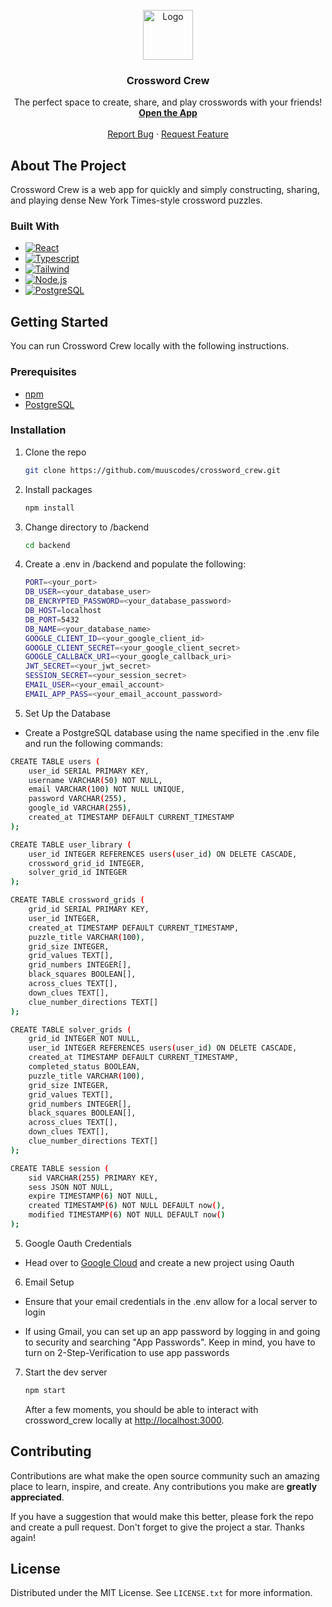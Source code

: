<!-- README adapted from https://github.com/othneildrew/Best-README-Template -->

<!-- PROJECT LOGO -->
<br />
<div align="center">
  <a href="https://github.com/muuscodes/crossword_crew">
    <img src="./frontend/src/img/favicon.jpg" alt="Logo" width="80" height="80">
  </a>

<h3 align="center">Crossword Crew</h3>

  <p align="center">
    The perfect space to create, share, and play crosswords with your friends!
    <br />
    <a href="https://crossword_crew.app" target="_blank" rel="noreferrer"><strong>Open the App</strong></a>
    <br />
    <br />
    <a href="https://github.com/muuscodes/crossword_crew/issues/new?labels=bug&template=bug-report---.md">Report Bug</a>
    ·
    <a href="https://github.com/muuscodes/crossword_crew/issues/new?labels=enhancement&template=feature-request---.md">Request Feature</a>
  </p>
</div>

## About The Project

Crossword Crew is a web app for quickly and simply constructing, sharing, and
playing dense New York Times-style crossword puzzles.

### Built With

- [![React][React.js]][React-url]
- [![Typescript][Typescript]][Typescript-url]
- [![Tailwind][Tailwind]][Tailwind-url]
- [![Node.js][Node.js]][Node-url]
- [![PostgreSQL][PostgreSQL]][PostgreSQL-url]

## Getting Started

You can run Crossword Crew locally with the following instructions.

### Prerequisites

- [npm][npm-install-url]
- [PostgreSQL][PostgresQL-url]

### Installation

1. Clone the repo
   ```sh
   git clone https://github.com/muuscodes/crossword_crew.git
   ```
2. Install packages
   ```sh
   npm install
   ```
3. Change directory to /backend
   ```sh
   cd backend
   ```
4. Create a .env in /backend and populate the following:
   ```sh
   PORT=<your_port>
   DB_USER=<your_database_user>
   DB_ENCRYPTED_PASSWORD=<your_database_password>
   DB_HOST=localhost
   DB_PORT=5432
   DB_NAME=<your_database_name>
   GOOGLE_CLIENT_ID=<your_google_client_id>
   GOOGLE_CLIENT_SECRET=<your_google_client_secret>
   GOOGLE_CALLBACK_URI=<your_google_callback_uri>
   JWT_SECRET=<your_jwt_secret>
   SESSION_SECRET=<your_session_secret>
   EMAIL_USER=<your_email_account>
   EMAIL_APP_PASS=<your_email_account_password>
   ```
5. Set Up the Database

- Create a PostgreSQL database using the name specified in the .env file and run the following commands:

```sh
CREATE TABLE users (
    user_id SERIAL PRIMARY KEY,
    username VARCHAR(50) NOT NULL,
    email VARCHAR(100) NOT NULL UNIQUE,
    password VARCHAR(255),
    google_id VARCHAR(255),
    created_at TIMESTAMP DEFAULT CURRENT_TIMESTAMP
);

CREATE TABLE user_library (
    user_id INTEGER REFERENCES users(user_id) ON DELETE CASCADE,
    crossword_grid_id INTEGER,
    solver_grid_id INTEGER
);

CREATE TABLE crossword_grids (
    grid_id SERIAL PRIMARY KEY,
    user_id INTEGER,
    created_at TIMESTAMP DEFAULT CURRENT_TIMESTAMP,
    puzzle_title VARCHAR(100),
    grid_size INTEGER,
    grid_values TEXT[],
    grid_numbers INTEGER[],
    black_squares BOOLEAN[],
    across_clues TEXT[],
    down_clues TEXT[],
    clue_number_directions TEXT[]
);

CREATE TABLE solver_grids (
    grid_id INTEGER NOT NULL,
    user_id INTEGER REFERENCES users(user_id) ON DELETE CASCADE,
    created_at TIMESTAMP DEFAULT CURRENT_TIMESTAMP,
    completed_status BOOLEAN,
    puzzle_title VARCHAR(100),
    grid_size INTEGER,
    grid_values TEXT[],
    grid_numbers INTEGER[],
    black_squares BOOLEAN[],
    across_clues TEXT[],
    down_clues TEXT[],
    clue_number_directions TEXT[]
);

CREATE TABLE session (
    sid VARCHAR(255) PRIMARY KEY,
    sess JSON NOT NULL,
    expire TIMESTAMP(6) NOT NULL,
    created TIMESTAMP(6) NOT NULL DEFAULT now(),
    modified TIMESTAMP(6) NOT NULL DEFAULT now()
);
```

5. Google Oauth Credentials

- Head over to [Google Cloud][google-cloud-url] and create a new project using Oauth

6. Email Setup

- Ensure that your email credentials in the .env allow for a local server to login

- If using Gmail, you can set up an app password by logging in and going to security and searching "App Passwords". Keep in mind, you have to turn on 2-Step-Verification to use app passwords

7. Start the dev server

   ```sh
   npm start
   ```

   After a few moments, you should be able to interact with crossword_crew locally
   at [http://localhost:3000](http://localhost:3000).

## Contributing

Contributions are what make the open source community such an amazing place to
learn, inspire, and create. Any contributions you make are **greatly
appreciated**.

If you have a suggestion that would make this better, please fork the repo and
create a pull request. Don't forget to give the project a star. Thanks again!

## License

Distributed under the MIT License. See `LICENSE.txt` for more information.

<!-- MARKDOWN LINKS & IMAGES -->
<!-- https://www.markdownguide.org/basic-syntax/#reference-style-links -->

[React.js]: https://img.shields.io/badge/React-20232A?style=for-the-badge&logo=react&logoColor=61DAFB
[React-url]: https://reactjs.org/
[TypeScript]: https://img.shields.io/badge/TypeScript-007ACC?style=for-the-badge&logo=typescript&logoColor=white
[TypeScript-url]: https://www.typescriptlang.org/
[Tailwind]: https://img.shields.io/badge/TailwindCSS-38B2AC?style=for-the-badge&logo=tailwindcss&logoColor=white
[Tailwind-url]: https://tailwindcss.com/
[Node.js]: https://img.shields.io/badge/Node.js-8CC84B?style=for-the-badge&logo=node.js&logoColor=white
[Node-url]: https://nodejs.org/
[PostgreSQL]: https://img.shields.io/badge/PostgreSQL-336791?style=for-the-badge&logo=postgresql&logoColor=white
[PostgreSQL-url]: https://www.postgresql.org/
[npm-install-url]: https://docs.npmjs.com/cli/v9/configuring-npm/install?v=true
[google-cloud-url]: https://console.cloud.google.com/
